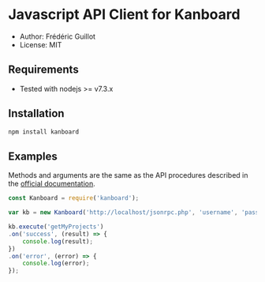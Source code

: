 Javascript API Client for Kanboard
==================================

- Author: Frédéric Guillot
- License: MIT

Requirements
------------

- Tested with nodejs >= v7.3.x

Installation
------------

```bash
npm install kanboard
```

Examples
--------

Methods and arguments are the same as the API procedures described in the [official documentation](https://kanboard.net/documentation/api-json-rpc).

```javascript
const Kanboard = require('kanboard');

var kb = new Kanboard('http://localhost/jsonrpc.php', 'username', 'password');

kb.execute('getMyProjects')
.on('success', (result) => {
    console.log(result);
})
.on('error', (error) => {
    console.log(error);
});
```
